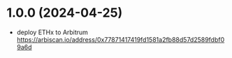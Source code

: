 # 1.0.0 (2024-04-25)

* deploy ETHx to Arbitrum https://arbiscan.io/address/0x77871417419fd1581a2fb88d57d2589fdbf09a6d
